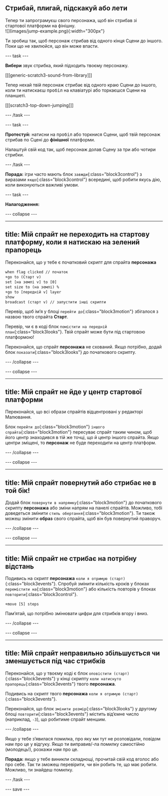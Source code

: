 ## Стрибай, плигай, підскакуй або лети

<div style="display: flex; flex-wrap: wrap">
<div style="flex-basis: 200px; flex-grow: 1; margin-right: 15px;">
Тепер ти запрограмуєш свого персонажа, щоб він стрибав зі стартової платформи на фінішну. 
</div>
<div>
![](images/jump-example.png){:width="300px"}
</div>
</div>

Ти зробиш так, щоб персонаж стрибав від одного кінця Сцени до іншого. Поки що не хвилюйся, що він може впасти.

--- task ---

**Вибери** звук стрибка, який підходить твоєму персонажу.

[[[generic-scratch3-sound-from-library]]]

Тепер нехай твій персонаж стрибає від одного краю Сцени до іншого, коли ти натискаєш <kbd>пробіл</kbd> на клавіатурі або торкаєшся Сцени на планшеті.

[[[scratch3-top-down-jumping]]]

--- /task ---

--- task ---

**Протестуй:** натисни на <kbd>пробіл</kbd> або торкнися Сцени, щоб твій персонаж стрибав по Сцені до **фінішної** платформи.

Налаштуй свій код так, щоб персонаж долав Сцену за три або чотири стрибки.

--- /task ---

**Порада:** ігри часто мають блок `завжди`{:class="block3control"} з виразами `якщо`{:class="block3control"} всередині, щоб робити якусь дію, коли виконуються важливі умови.

--- task ---

**Налагодження:**

--- collapse ---

---
title: Мій спрайт не переходить на стартову платформу, коли я натискаю на зелений прапорець
---

Переконайся, що у тебе є початковий скрипт для спрайта **персонажа**


```blocks3
when flag clicked // початок
+go to (Старт v)
set [на землі v] to [0]
set size to (на землі) %
+go to [передній v] layer
show
broadcast (старт v) // запустити інші скрипти
```

Перевір, щоб імʼя у блоці `перейти до`{:class="block3motion"} збігалося з назвою твого спрайта **Старт**.

Перевір, чи є в коді блок `помістити на передній план`{:class="block3looks"}. Твій спрайт може бути під стартовою платформою!

Переконайся, що спрайт **персонажа** не схований. Якщо потрібно, додай блок `показати`{:class="block3looks"} до початкового скрипту.


--- /collapse ---

--- collapse ---

---
title: Мій спрайт не йде у центр стартової платформи
---

Переконайся, що всі образи спрайтів відцентровані у редакторі Малювання.

Блок `перейти до`{:class="block3motion"} `іншого спрайта`{:class="block3motion"} пересуває спрайт таким чином, щоб його центр знаходився в тій же точці, що й центр іншого спрайта. Якщо центри зміщені, то **персонаж** не буде переходити на центр платформ.

--- /collapse ---

--- collapse ---

---
title: Мій спрайт повернутий або стрибає не в той бік!
---

Додай блок `повернути в напрямку`{:class="block3motion"} до початкового скрипту **персонажа** або зміни напрям на панелі спрайтів. Можливо, тобі доведеться змінити `стиль обертання`{:class="block3motion"}. Ти також можеш змінити **образ** свого спрайта, щоб він був повернутий праворуч.

--- /collapse ---

--- collapse ---

---
title: Мій спрайт не стрибає на потрібну відстань
---

Подивись на скрипт **персонажа** `коли я отримую (старт)`{:class="block3events"}. Спробуй змінити кількість кроків у блоках `перемістити на`{:class="block3motion"} або кількість повторів у блоках `повторити`{:class="block3control"}.

```blocks3
+move [5] steps
```

Памʼятай, що потрібно змінювати цифри для стрибків вгору і вниз.

--- /collapse ---

--- collapse ---

---
title: Мій спрайт неправильно збільшується чи зменшується під час стрибків
---

Переконайся, що у твоєму коді є блок `оповістити (старт)`{:class="block3events"} у кінці скрипту `коли натиснуто прапорець`{:class="block3events"} твого **персонажа**.

Подивись на скрипт твого **персонажа** `коли я отримую (старт)`{:class="block3events"}.

Переконайся, що блок `змінити розмір`{:class="block3looks"} у другому блоці `повторити`{:class="block3events"} містить відʼємне число (наприклад, `-3`), що робитиме спрайт меншим.

--- /collapse ---

Якщо у тебе зʼявилася помилка, про яку ми тут не розповідали, повідом нам про це у відгуку. Якщо ти виправив/-ла помилку самостійно (молодець!), розкажи нам про це.

**Порада:** якщо у тебе виникли складнощі, прочитай свій код вголос або про себе. Так ти зможеш перевірити, чи він робить те, що має робити. Можливо, ти знайдеш помилку.

--- /task ---

--- save ---
